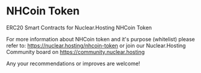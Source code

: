 # NHCoin Token
ERC20 Smart Contracts for Nuclear.Hosting NHCoin Token

For more information about NHCoin token and it's purpose (whitelist) please refer to: https://nuclear.hosting/nhcoin-token or join our Nuclear.Hosting Community board on https://community.nuclear.hosting

Any your recommendations or improves are welcome! 

